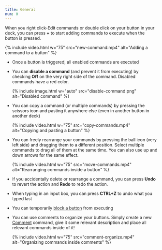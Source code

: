```yaml
---
title: General
num: 0
---
```


When you right click-Edit commands or double click on your button in your deck, you can press **+** to start adding commands to execute when the button is pressed.  

{% include video.html w="75" src="new-command.mp4" alt="Adding a command to a button" %}

- Once a button is triggered, all enabled commands are executed
- You can **disable a command** (and prevent it from executing) by checking **Off** on the very right side of the command. Disabled commands have a red color.  

  {% include image.html w="auto" src="disable-command.png" alt="Disabled command" %}

- You can copy a command (or multiple commands) by pressing the scissors icon and pasting it anywhere else (even in another button in another deck)  

  {% include video.html w="75" src="copy-commands.mp4" alt="Copying and pasting a button" %}

- You can freely rearrange your commands by pressing the ball icon (very left side) and dragging them to a different position. Select multiple commands to drag all of them at the same time. You can also use up  and down arrows for the same effect.  

  {% include video.html w="75" src="move-commands.mp4" alt="Rearranging commands inside a button" %}

- If you accidentally delete or rearrange a command, you can press **Undo** to revert the action and **Redo** to redo the action.
- When typing in an input box, you can press **CTRL+Z** to undo what you typed last
- You can temporarily [block a button](button#blockbuttongroup) from executing 
- You can use comments to organize your buttons. Simply create a new [Comment](misc#comment) command, give it some relevant description and place all relevant commands inside of it! 

   {% include video.html w="75" src="comment-organize.mp4" alt="Organizing commands inside comments" %}






